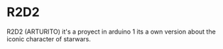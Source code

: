 # R2D2
R2D2 (ARTURITO) it's a proyect in arduino 1 its a own version about the iconic character of starwars.  
